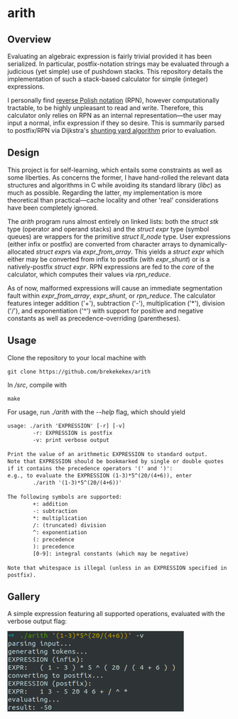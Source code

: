 # arith
## Overview
Evaluating an algebraic expression is fairly trivial provided it has been serialized. In particular, postfix-notation strings may be evaluated through a judicious (yet simple) use of pushdown stacks. This repository details the implementation of such a stack-based calculator for simple (integer) expressions.

I personally find [reverse Polish notation](https://en.wikipedia.org/wiki/Reverse_Polish_notation) (RPN), however computationally tractable, to be highly unpleasant to read and write. Therefore, this calculator only relies on RPN as an internal representation&mdash;the user may input a normal, infix expression if they so desire. This is summarily parsed to postfix/RPN via Dijkstra's [shunting yard algorithm](http://www.cs.utexas.edu/~EWD/MCReps/MR35.PDF) prior to evaluation.

## Design
This project is for self-learning, which entails some constraints as well as some liberties. As concerns the former, I have hand-rolled the relevant data structures and algorithms in C while avoiding its standard library (*libc*) as much as possible.
Regarding the latter, my implementation is more theoretical than practical&mdash;cache locality and other 'real' considerations have been completely ignored.

The *arith* program runs almost entirely on linked lists: both the *struct stk* type (operator and operand stacks) and the *struct expr* type (symbol queues) are wrappers for the primitive *struct ll_node* type. User expressions (either infix or postfix) are converted from character arrays to dynamically-allocated *struct expr*s via *expr_from_array*. This yields a *struct expr* which either may be converted from infix to postfix (with *expr_shunt*) or is a natively-postfix *struct expr*. RPN expressions are fed to the *core* of the calculator, which computes their values via *rpn_reduce*.

As of now, malformed expressions will cause an immediate segmentation fault within *expr_from_array*, *expr_shunt*, or *rpn_reduce*. The calculator features integer addition ('+'), subtraction ('-'), multiplication ('*'), division ('/'), and exponentiation ('^') with support for positive and negative constants as well as precedence-overriding (parentheses). 

## Usage
Clone the repository to your local machine with

```linux
git clone https://github.com/brekekekex/arith
```

In */src*, compile with 

```linux
make
```

For usage, run *./arith* with the *--help* flag, which should yield
```linux
usage: ./arith 'EXPRESSION' [-r] [-v]
        -r: EXPRESSION is postfix
        -v: print verbose output

Print the value of an arithmetic EXPRESSION to standard output. 
Note that EXPRESSION should be bookmarked by single or double quotes 
if it contains the precedence operators '(' and ')': 
e.g., to evaluate the EXPRESSION (1-3)*5^(20/(4+6)), enter 
        ./arith '(1-3)*5^(20/(4+6))'

The following symbols are supported: 
        +: addition
        -: subtraction
        *: multiplication
        /: (truncated) division
        ^: exponentiation
        (: precedence
        ): precedence
        [0-9]: integral constants (which may be negative)

Note that whitespace is illegal (unless in an EXPRESSION specified in postfix).
```

## Gallery
A simple expression featuring all supported operations, evaluated with the verbose output flag:

![alt text](https://github.com/brekekekex/arith/blob/master/img/example.png)


